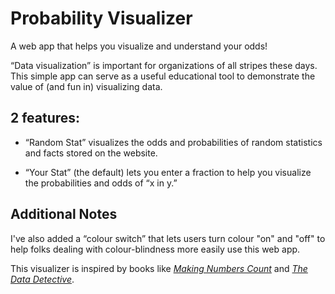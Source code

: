 # Probability Visualizer

A web app that helps you visualize and understand your odds!

“Data visualization” is important for organizations of all stripes these days. This simple app can serve as a useful educational tool to demonstrate the value of (and fun in) visualizing data.

## 2 features:

- “Random Stat” visualizes the odds and probabilities of random statistics and facts stored on the website.

- “Your Stat” (the default) lets you enter a fraction to help you visualize the probabilities and odds of “x in y.”

## Additional Notes

I've also added a “colour switch” that lets users turn colour "on" and "off" to help folks dealing with colour-blindness more easily use this web app.

This visualizer is inspired by books like [*Making Numbers Count*](https://www.simonandschuster.com/books/Making-Numbers-Count/Chip-Heath/9781982165444) and [*The Data Detective*](https://timharford.com/books/datadetective/). 